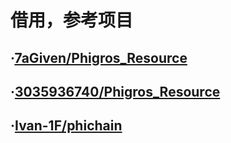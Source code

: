 # 借用，参考项目

## ·[7aGiven/Phigros_Resource](https://github.com/7aGiven/Phigros_Resource)

## ·[3035936740/Phigros_Resource](https://github.com/3035936740/Phigros_Resource)

## ·[Ivan-1F/phichain](https://github.com/Ivan-1F/phichain)